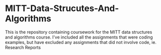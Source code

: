 # MITT-Data-Strucutes-And-Algorithms
This is the repository containing coursework for the MITT data structures and algorithms course. I've included all the assignments that were coding examples, but have excluded any assignments that did not involve code, ie. Research Reports
